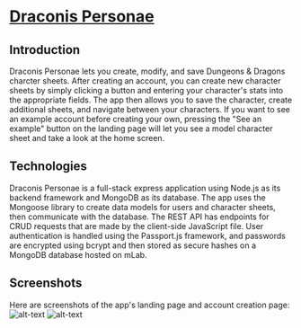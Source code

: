 # <a href="https://floating-ravine-29030\.herokuapp.com" target="_blank">Draconis Personae</a>

## Introduction
Draconis Personae lets you create, modify, and save Dungeons &amp; Dragons
charcter sheets. After creating an account, you can create new character 
sheets by simply clicking a button and entering your character's stats 
into the appropriate fields. The app then allows you to save the character, 
create additional sheets, and navigate between your characters. If you want 
to see an example account before creating your own, pressing the "See an 
example" button on the landing page will let you see a model character
sheet and take a look at the home screen.

## Technologies
Draconis Personae is a full-stack express application using Node.js as its 
backend framework and MongoDB as its database. The app uses the Mongoose 
library to create data models for users and character sheets, then communicate
with the database. The REST API has endpoints for CRUD requests that are made 
by the client-side JavaScript file. User authentication is handled using the 
Passport.js framework, and passwords are encrypted using bcrypt and then 
stored as secure hashes on a MongoDB database hosted on mLab.

## Screenshots
Here are screenshots of the app's landing page and account creation page:
![alt-text](https://s3.us-east-2.amazonaws.com/readme.images/DPlandingpage.png "Landing Page")
![alt-text](https://s3.us-east-2.amazonaws.com/readme.images/DPaccountcreation.png "Account Creation Page")